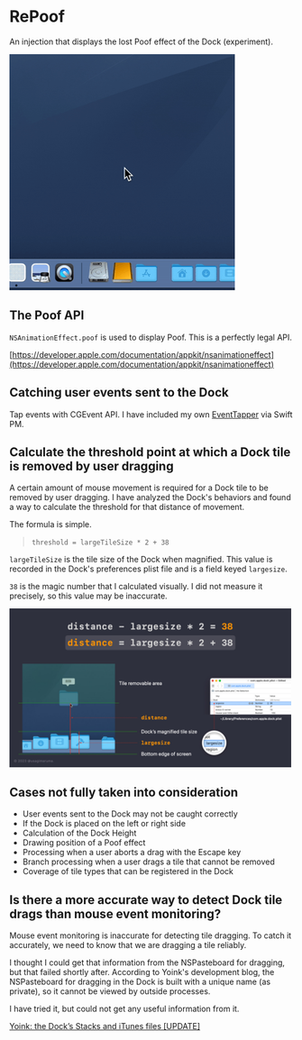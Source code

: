 # RePoof
An injection that displays the lost Poof effect of the Dock (experiment).

![](./poof-on-dock.gif)

## The Poof API

`NSAnimationEffect.poof` is used to display Poof. This is a perfectly legal API.

[https://developer.apple.com/documentation/appkit/nsanimationeffect](https://developer.apple.com/documentation/appkit/nsanimationeffect)


## Catching user events sent to the Dock

Tap events with CGEvent API. I have included my own [EventTapper](https://github.com/usagimaru/EventTapper) via Swift PM.


## Calculate the threshold point at which a Dock tile is removed by user dragging

A certain amount of mouse movement is required for a Dock tile to be removed by user dragging. I have analyzed the Dock's behaviors and found a way to calculate the threshold for that distance of movement.

The formula is simple.

> `threshold = largeTileSize * 2 + 38`

`largeTileSize` is the tile size of the Dock when magnified. This value is recorded in the Dock's preferences plist file and is a field keyed `largesize`.

`38` is the magic number that I calculated visually. I did not measure it precisely, so this value may be inaccurate.

<img src="./formula.jpg" width=500>


## Cases not fully taken into consideration

- User events sent to the Dock may not be caught correctly
- If the Dock is placed on the left or right side
- Calculation of the Dock Height
- Drawing position of a Poof effect
- Processing when a user aborts a drag with the Escape key
- Branch processing when a user drags a tile that cannot be removed
- Coverage of tile types that can be registered in the Dock


## Is there a more accurate way to detect Dock tile drags than mouse event monitoring?

Mouse event monitoring is inaccurate for detecting tile dragging. To catch it accurately, we need to know that we are dragging a tile reliably.

I thought I could get that information from the NSPasteboard for dragging, but that failed shortly after. According to Yoink's development blog, the NSPasteboard for dragging in the Dock is built with a unique name (as private), so it cannot be viewed by outside processes.

I have tried it, but could not get any useful information from it.

[Yoink: the Dock’s Stacks and iTunes files [UPDATE]](https://blog.eternalstorms.at/2011/11/29/yoink-the-docks-stacks-and-itunes-files/)
